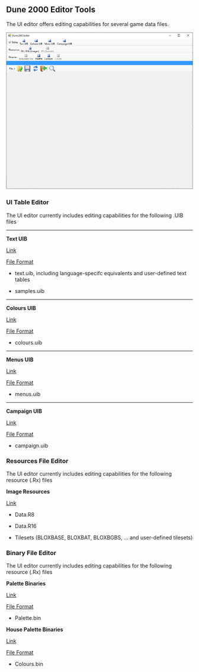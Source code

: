 
## Dune 2000 Editor Tools

The UI editor offers editing capabilities for several game data files.

![Image](editor/img/overview.PNG)

### UI Table Editor

The UI editor currently includes editing capabilities for the following .UIB files

---

**Text UIB** 

[Link](editor/uibText.md)

[File Format](spec/uibText.md)

 - text.uib, including language-specifc equivalents and user-defined text tables

 - samples.uib

---

**Colours UIB** 

[Link](editor/uibColours.md)

[File Format](spec/uibColours.md)

 - colours.uib

---

**Menus UIB** 

[Link](editor/uibMenus.md)

[File Format](spec/uibMenus.md)

 - menus.uib

---

**Campaign UIB** 

[Link](editor/uibCampaign.md)

[File Format](spec/uibCampaign.md)

 - campaign.uib


### Resources File Editor

The UI editor currently includes editing capabilities for the following resource (.Rx) files

**Image Resources** 

[Link](editor/r8r16.md)

 - Data.R8

 - Data.R16

 - Tilesets (BLOXBASE, BLOXBAT, BLOXBGBS, ... and user-defined tilesets)


### Binary File Editor

The UI editor currently includes editing capabilities for the following resource (.Rx) files

**Palette Binaries** 

[Link](editor/binPalette.md)

[File Format](spec/binPalette.md)

 - Palette.bin

**House Palette Binaries** 

[Link](editor/binColours.md)

[File Format](spec/binColours.md)

 - Colours.bin



